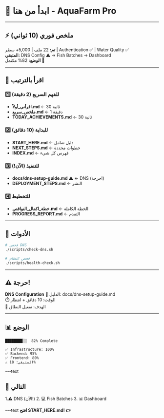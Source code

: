 # 🎯 ابدأ من هنا - AquaFarm Pro

---

## ⚡ ملخص فوري (10 ثواني)

**تم:** 22 ملف | 5,000+ سطر | Authentication ✅ | Water Quality ✅  
**المتبقي:** DNS Config ⚠️ → Fish Batches → Dashboard  
**الوضع:** 82% مكتمل 🚀

---

## 📖 اقرأ بالترتيب

### 1️⃣ للفهم السريع (2 دقيقة)

- **اقرأني_أولاً.md** ← 30 ثانية
- **ملخص_سريع.md** ← 1 دقيقة
- **TODAY_ACHIEVEMENTS.md** ← 30 ثانية

### 2️⃣ للبداية (10 دقائق)

- **START_HERE.md** ← دليل شامل
- **NEXT_STEPS.md** ← خطوات محددة
- **INDEX.md** ← فهرس كل شيء

### 3️⃣ للتنفيذ (الآن!)

- **docs/dns-setup-guide.md** ⚠️ ← DNS (حرجة!)
- **DEPLOYMENT_STEPS.md** ← النشر

### 4️⃣ للتخطيط

- **خطة_اكمال_النواقص.md** ← الخطة الكاملة
- **PROGRESS_REPORT.md** ← التقدم

---

## 🔧 الأدوات

```bash
# فحص DNS
./scripts/check-dns.sh

# فحص النظام
./scripts/health-check.sh
```

---

## ⚠️ حرجة!

**DNS Configuration**
📖 الدليل: docs/dns-setup-guide.md  
⏱️ الوقت: 10 دقائق + انتظار  
🎯 الهدف: تفعيل النطاق

---

## 📊 الوضع

```text
████████░░  82% Complete

✅ Infrastructure: 100%
✅ Backend: 95%
✅ Frontend: 80%
⚠️ المتبقي: 18%

```

---text

## 🎯 التالي

1.⚠️ DNS (الآن!)
2. 💻 Fish Batches
3. 📊 Dashboard

---text
**افتح START_HERE.md! 👉**
